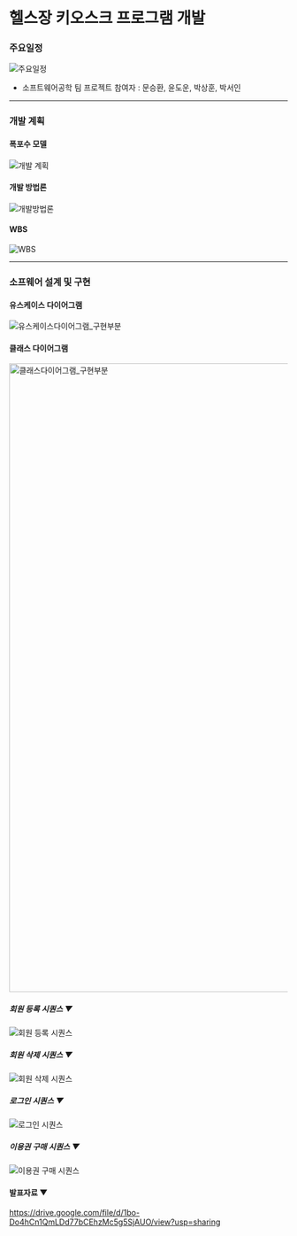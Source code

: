 # 헬스장 키오스크 프로그램 개발 


### 주요일정

![주요일정](https://github.com/yundoun/GYM_KIOSK/assets/106233376/44d005bb-0741-4a8b-b926-ec9178e9901f)


- 소프트웨어공학 팀 프로젝트
참여자 : 문승환, 윤도운, 박상훈, 박서인

---

### 개발 계획




#### 폭포수 모델
![개발 계획](https://github.com/yundoun/GYM_KIOSK/assets/106233376/324920b2-fef5-42b1-a003-31d51051e135)


#### 개발 방법론
![개발방법론](https://github.com/yundoun/GYM_KIOSK/assets/106233376/cc7a9193-613a-4c08-8a72-e43bf74ac806)


#### WBS
![WBS](https://github.com/yundoun/GYM_KIOSK/assets/106233376/2e6f1ff7-1ded-481e-bc1d-67c7174dc70c)


---


### 소프웨어 설계 및 구현




#### 유스케이스 다이어그램
![유스케이스다이어그램_구현부분](https://github.com/yundoun/GYM_KIOSK/assets/106233376/d63d1702-5e7e-4073-a753-49cf6be57266)


#### 클래스 다이어그램
<img width="1136" alt="클래스다이어그램_구현부분" src="https://github.com/yundoun/GYM_KIOSK/assets/106233376/c762e295-10b9-4811-ac0f-318f68049dca">


##### 회원 등록 시퀀스 ▼
![회원 등록 시퀀스](https://github.com/yundoun/GYM_KIOSK/assets/106233376/4ff3ae1e-e6bc-429a-ab03-69d985da11c2)




##### 회원 삭제 시퀀스 ▼
![회원 삭제 시퀀스](https://github.com/yundoun/GYM_KIOSK/assets/106233376/2ccc7bc2-7a03-43bb-8fbf-257901be2e41)




##### 로그인 시퀀스 ▼
![로그인 시퀀스](https://github.com/yundoun/GYM_KIOSK/assets/106233376/7bd2f38c-2fd3-41c8-a705-edb7ebca72ab)




##### 이용권 구매 시퀀스 ▼
![이용권 구매 시퀀스](https://github.com/yundoun/GYM_KIOSK/assets/106233376/e9a58aa6-0a8f-4c32-ab47-236cc356194e)





#### 발표자료 ▼
https://drive.google.com/file/d/1bo-Do4hCn1QmLDd77bCEhzMc5g5SjAUO/view?usp=sharing


